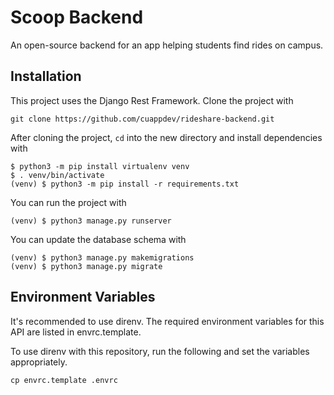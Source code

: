 # Scoop Backend
An open-source backend for an app helping students find rides on campus.

## Installation

This project uses the Django Rest Framework. 
Clone the project with

```
git clone https://github.com/cuappdev/rideshare-backend.git
```
After cloning the project, `cd` into the new directory and install dependencies with

```
$ python3 -m pip install virtualenv venv
$ . venv/bin/activate
(venv) $ python3 -m pip install -r requirements.txt
```

You can run the project with

```
(venv) $ python3 manage.py runserver
```
You can update the database schema with
```
(venv) $ python3 manage.py makemigrations
(venv) $ python3 manage.py migrate
```

## Environment Variables

It's recommended to use direnv. The required environment variables for this API are listed in envrc.template.

To use direnv with this repository, run the following and set the variables appropriately.
```
cp envrc.template .envrc
```
